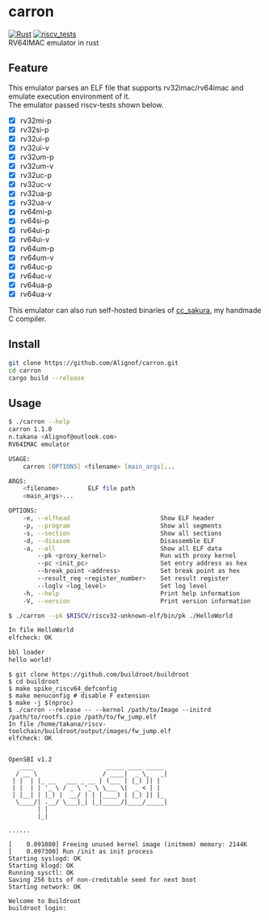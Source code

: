 # carron
[![Rust](https://github.com/Alignof/carron/actions/workflows/rust.yml/badge.svg)](https://github.com/Alignof/Carron/actions/workflows/rust.yml) 
[![riscv\_tests](https://github.com/Alignof/carron/actions/workflows/riscv_tests.yml/badge.svg)](https://github.com/Alignof/carron/actions/workflows/riscv_tests.yml)  
RV64IMAC emulator in rust

## Feature
This emulator parses an ELF file that supports rv32imac/rv64imac and emulate execution environment of it.  
The emulator passed riscv-tests shown below.

- [x] rv32mi-p
- [x] rv32si-p
- [x] rv32ui-p
- [x] rv32ui-v
- [x] rv32um-p
- [x] rv32um-v
- [x] rv32uc-p
- [x] rv32uc-v
- [x] rv32ua-p
- [x] rv32ua-v
- [x] rv64mi-p
- [x] rv64si-p
- [x] rv64ui-p
- [x] rv64ui-v
- [x] rv64um-p
- [x] rv64um-v
- [x] rv64uc-p
- [x] rv64uc-v
- [x] rv64ua-p
- [x] rv64ua-v

This emulator can also run self-hosted binaries of [cc\_sakura](https://github.com/Alignof/cc_sakura), my handmade C compiler.

## Install
```zsh
git clone https://github.com/Alignof/carron.git
cd carron
cargo build --release
```

## Usage
```zsh
$ ./carron --help
carron 1.1.0
n.takana <Alignof@outlook.com>
RV64IMAC emulator

USAGE:
    carron [OPTIONS] <filename> [main_args]...

ARGS:
    <filename>        ELF file path
    <main_args>...

OPTIONS:
    -e, --elfhead                         Show ELF header
    -p, --program                         Show all segments
    -s, --section                         Show all sections
    -d, --disasem                         Disassemble ELF
    -a, --all                             Show all ELF data
        --pk <proxy_kernel>               Run with proxy kernel
        --pc <init_pc>                    Set entry address as hex
        --break_point <address>           Set break point as hex
        --result_reg <register_number>    Set result register
        --loglv <log_level>               Set log level
    -h, --help                            Print help information
    -V, --version                         Print version information
```

```zsh
$ ./carron --pk $RISCV/riscv32-unknown-elf/bin/pk ./HelloWorld

In file HelloWorld
elfcheck: OK

bbl loader
hello world!
```

```
$ git clone https://github.com/buildroot/buildroot
$ cd buildroot
$ make spike_riscv64_defconfig
$ make menuconfig # disable F extension
$ make -j $(nproc)
$ ./carron --release -- --kernel /path/to/Image --initrd /path/to/rootfs.cpio /path/to/fw_jump.elf
In file /home/takana/riscv-toolchain/buildroot/output/images/fw_jump.elf
elfcheck: OK


OpenSBI v1.2
   ____                    _____ ____ _____
  / __ \                  / ____|  _ \_   _|
 | |  | |_ __   ___ _ __ | (___ | |_) || |
 | |  | | '_ \ / _ \ '_ \ \___ \|  _ < | |
 | |__| | |_) |  __/ | | |____) | |_) || |_
  \____/| .__/ \___|_| |_|_____/|____/_____|
        | |
        |_|

......

[    0.091080] Freeing unused kernel image (initmem) memory: 2144K
[    0.097300] Run /init as init process
Starting syslogd: OK
Starting klogd: OK
Running sysctl: OK
Saving 256 bits of non-creditable seed for next boot
Starting network: OK

Welcome to Buildroot
buildroot login:
```
